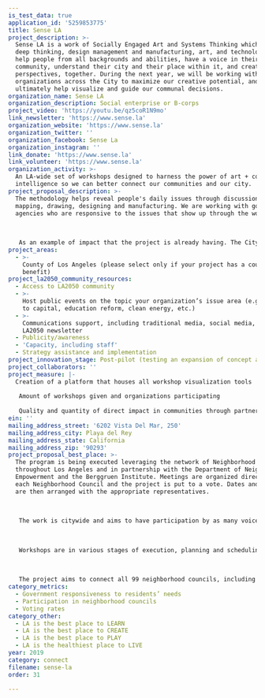 ```yaml
---
is_test_data: true
application_id: '5259853775'
title: Sense LA
project_description: >-
  Sense LA is a work of Socially Engaged Art and Systems Thinking which uses
  deep thinking, design management and manufacturing, art, and technology to
  help people from all backgrounds and abilities, have a voice in their
  community, understand their city and their place within it, and create fresh
  perspectives, together. During the next year, we will be working with
  organizations across the City to maximize our creative potential, and
  ultimately help visualize and guide our communal decisions.
organization_name: Sense LA
organization_description: Social enterprise or B-corps
project_video: 'https://youtu.be/qz5coR1N9mo'
link_newsletter: 'https://www.sense.la'
organization_website: 'https://www.sense.la'
organization_twitter: ''
organization_facebook: Sense La
organization_instagram: ''
link_donate: 'https://www.sense.la'
link_volunteer: 'https://www.sense.la'
organization_activity: >-
  An LA-wide set of workshops designed to harness the power of art + collective
  intelligence so we can better connect our communities and our city.
project_proposal_description: >-
  The methodology helps reveal people's daily issues through discussion,
  mapping, drawing, designing and manufacturing. We are working with government
  agencies who are responsive to the issues that show up through the work. 
   
   
   
   As an example of impact that the project is already having. The City of Watts will be using the method to bring together hispanics and african-americans to build a new, united City. This is the first time these two populations come together in this manner.
project_areas:
  - >-
    County of Los Angeles (please select only if your project has a countywide
    benefit)
project_la2050_community_resources:
  - Access to LA2050 community
  - >-
    Host public events on the topic your organization’s issue area (e.g. access
    to capital, education reform, clean energy, etc.) 
  - >-
    Communications support, including traditional media, social media, and
    LA2050 newsletter
  - Publicity/awareness
  - 'Capacity, including staff'
  - Strategy assistance and implementation
project_innovation_stage: Post-pilot (testing an expansion of concept after initially successful pilot)
project_collaborators: ''
project_measure: |-
  Creation of a platform that houses all workshop visualization tools 
   
   Amount of workshops given and organizations participating
   
   Quality and quantity of direct impact in communities through partnerships with local government agencies
ein: ''
mailing_address_street: '6202 Vista Del Mar, 250'
mailing_address_city: Playa del Rey
mailing_address_state: California
mailing_address_zip: '90293'
project_proposal_best_place: >-
  The program is being executed leveraging the network of Neighborhood Councils
  throughout Los Angeles and in partnership with the Department of Neighborhood
  Empowerment and the Berggruen Institute. Meetings are organized directly with
  each Neighborhood Council and the project is put to a vote. Dates and times
  are then arranged with the appropriate representatives. 
   
   
   
   The work is citywide and aims to have participation by as many voices as possible regardless of age, gender, occupation, race or religion. The participants to date have included recently released inmates, university professors, community organizers, Neighborhood Council Board Members, children, homeless people, religious leaders, government agency representatives, homemakers, etc. 
   
   
   
   Workshops are in various stages of execution, planning and scheduling through mid 2020. We are simultaneously working on the digitization and creation of open source portal.
   
   
   
   The project aims to connect all 99 neighborhood councils, including other organizations through a series of visualization tools that are co-created using the methodology. We aim to have a deep view of the city's interconnected problems and situations, creating a common language and new unexpected connections throughout the city's inhabitants.
category_metrics:
  - Government responsiveness to residents’ needs
  - Participation in neighborhood councils
  - Voting rates
category_other:
  - LA is the best place to LEARN
  - LA is the best place to CREATE
  - LA is the best place to PLAY
  - LA is the healthiest place to LIVE
year: 2019
category: connect
filename: sense-la
order: 31

---
```

